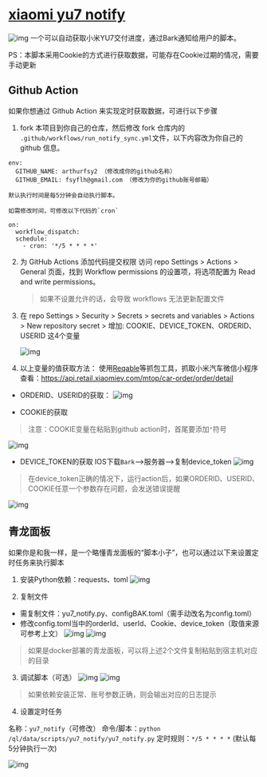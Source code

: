 # [xiaomi yu7 notify](https://github.com/arthurfsy2/xiaomi_yu7_bark_notify)
![img](/img/para_succeed.jpg)
一个可以自动获取小米YU7交付进度，通过Bark通知给用户的脚本。

PS：本脚本采用Cookie的方式进行获取数据，可能存在Cookie过期的情况，需要手动更新


## Github Action

如果你想通过 Github Action 来实现定时获取数据，可进行以下步骤

1. fork 本项目到你自己的仓库，然后修改 fork 仓库内的 `.github/workflows/run_notify_sync.yml`文件，以下内容改为你自己的 github 信息。

```
env:
  GITHUB_NAME: arthurfsy2 （修改成你的github名称）
  GITHUB_EMAIL: fsyflh@gmail.com （修改为你的github账号邮箱）
```

    默认执行时间是每5分钟会自动执行脚本。

    如需修改时间，可修改以下代码的`cron`

```
on:
  workflow_dispatch:
  schedule:
    - cron: '*/5 * * * *'
```

2. 为 GitHub Actions 添加代码提交权限 访问 repo Settings > Actions > General 页面，找到 Workflow permissions 的设置项，将选项配置为 Read and write permissions。
   
   > 如果不设置允许的话，会导致 workflows 无法更新配置文件

3. 在 repo Settings > Security > Secrets > secrets and variables > Actions > New repository secret > 增加:
   COOKIE、DEVICE_TOKEN、ORDERID、USERID 这4个变量

   ![img](/img/添加变量.png)

4. 以上变量的值获取方法：
使用[Reqable](https://reqable.com/zh-CN)等抓包工具，抓取小米汽车微信小程序
查看：https://api.retail.xiaomiev.com/mtop/car-order/order/detail

- ORDERID、USERID的获取：
![img](/img/1.png)

- COOKIE的获取

> 注意：COOKIE变量在粘贴到github action时，首尾要添加`"`符号

![img](/img/2.png)

- DEVICE_TOKEN的获取
IOS下载`Bark`-->服务器-->复制device_token
![img](/img/3.png)

> 在device_token正确的情况下，运行action后，如果ORDERID、USERID、COOKIE任意一个参数存在问题，会发送错误提醒

![img](/img/para_error.jpg)

## 青龙面板
如果你是和我一样，是一个略懂青龙面板的“脚本小子”，也可以通过以下来设置定时任务来执行脚本
1. 安装Python依赖：requests、toml
![img](/img/ql-1.png)

2. 复制文件
- 需复制文件：yu7_notify.py、configBAK.toml（需手动改名为config.toml）
- 修改config.toml当中的orderId、userId、Cookie、device_token（取值来源可参考上文）
![img](/img/ql-2.1.png)
![img](/img/ql-2.2.png)

> 如果是docker部署的青龙面板，可以将上述2个文件复制粘贴到宿主机对应的目录

3. 调试脚本（可选）
![img](/img/ql-3.1.png)
![img](/img/ql-3.2.png)

> 如果依赖安装正常、账号参数正确，则会输出对应的日志提示

4. 设置定时任务

名称：`yu7_notify`（可修改）
命令/脚本：`python  /ql/data/scripts/yu7_notify/yu7_notify.py`
定时规则：`*/5 * * * *` (默认每5分钟执行一次)

![img](/img/ql-4.1.png)